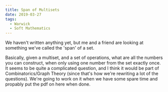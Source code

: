 ```yaml
---
title: Span of Multisets	
date: 2019-03-27
tags:
  - Warwick
  - Soft Mathematics
---
```



We haven't written anything yet, but me and a friend are looking at something we've called the 'span' of a set.

Basically, given a multiset, and a set of operations, what are all the numbers you can construct, when only using one number from the set exactly once. It seems to be quite a complicated question, and I think it would be part of Combinatorics/Graph Theory (since that's how we're rewriting a lot of the questions). We're going to work on it when we have some spare time and propably put the pdf on here when done.
